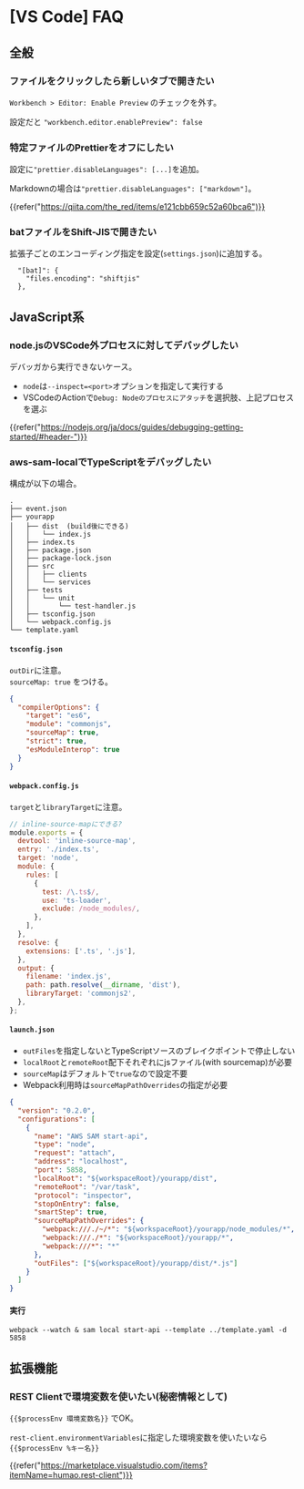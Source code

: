 # [VS Code] FAQ


全般
----

### ファイルをクリックしたら新しいタブで開きたい

`Workbench > Editor: Enable Preview` のチェックを外す。

設定だと `"workbench.editor.enablePreview": false`


### 特定ファイルのPrettierをオフにしたい

設定に`"prettier.disableLanguages": [...]`を追加。

Markdownの場合は`"prettier.disableLanguages": ["markdown"]`。

{{refer("https://qiita.com/the_red/items/e121cbb659c52a60bca6")}}


### batファイルをShift-JISで開きたい

拡張子ごとのエンコーディング指定を設定(`settings.json`)に追加する。

```
  "[bat]": {
    "files.encoding": "shiftjis"
  },
```


JavaScript系
------------

### node.jsのVSCode外プロセスに対してデバッグしたい

デバッガから実行できないケース。

* `node`は`--inspect=<port>`オプションを指定して実行する
* VSCodeのActionで`Debug: Nodeのプロセスにアタッチ`を選択肢、上記プロセスを選ぶ

{{refer("https://nodejs.org/ja/docs/guides/debugging-getting-started/#header-")}}

### aws-sam-localでTypeScriptをデバッグしたい

構成が以下の場合。

```
.
├── event.json
├── yourapp
│   ├── dist  (build後にできる)
│   │   └── index.js
│   ├── index.ts
│   ├── package.json
│   ├── package-lock.json
│   ├── src
│   │   ├── clients
│   │   └── services
│   ├── tests
│   │   └── unit
│   │       └── test-handler.js
│   ├── tsconfig.json
│   └── webpack.config.js
└── template.yaml
```


#### `tsconfig.json`

`outDir`に注意。  
`sourceMap: true` をつける。

```json
{
  "compilerOptions": {
    "target": "es6",
    "module": "commonjs",
    "sourceMap": true,
    "strict": true,
    "esModuleInterop": true
  }
}
```

#### `webpack.config.js`

`target`と`libraryTarget`に注意。

```js
// inline-source-mapにできる?
module.exports = {
  devtool: 'inline-source-map',
  entry: './index.ts',
  target: 'node',
  module: {
    rules: [
      {
        test: /\.ts$/,
        use: 'ts-loader',
        exclude: /node_modules/,
      },
    ],
  },
  resolve: {
    extensions: ['.ts', '.js'],
  },
  output: {
    filename: 'index.js',
    path: path.resolve(__dirname, 'dist'),
    libraryTarget: 'commonjs2',
  },
};
```

#### `launch.json`

* `outFiles`を指定しないとTypeScriptソースのブレイクポイントで停止しない
* `localRoot`と`remoteRoot`配下それぞれにjsファイル(with sourcemap)が必要
* `sourceMap`はデフォルトで`true`なので設定不要
* Webpack利用時は`sourceMapPathOverrides`の指定が必要

```json
{
  "version": "0.2.0",
  "configurations": [
    {
      "name": "AWS SAM start-api",
      "type": "node",
      "request": "attach",
      "address": "localhost",
      "port": 5858,
      "localRoot": "${workspaceRoot}/yourapp/dist",
      "remoteRoot": "/var/task",
      "protocol": "inspector",
      "stopOnEntry": false,
      "smartStep": true,
      "sourceMapPathOverrides": {
        "webpack:///./~/*": "${workspaceRoot}/yourapp/node_modules/*",
        "webpack:///./*": "${workspaceRoot}/yourapp/*",
        "webpack:///*": "*"
      },
      "outFiles": ["${workspaceRoot}/yourapp/dist/*.js"]
    }
  ]
}
```

#### 実行

`webpack --watch & sam local start-api --template ../template.yaml -d 5858`


拡張機能
--------

### REST Clientで環境変数を使いたい(秘密情報として)

`{{$processEnv 環境変数名}}` でOK。

`rest-client.environmentVariables`に指定した環境変数を使いたいなら`{{$processEnv %キー名}}`

{{refer("https://marketplace.visualstudio.com/items?itemName=humao.rest-client")}}
